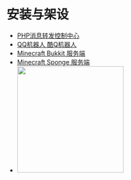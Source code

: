 # 安装与架设
- [PHP消息转发控制中心](php)
- [QQ机器人 酷Q机器人](coolq)
- [Minecraft Bukkit 服务端](bukkit)
- [Minecraft Sponge 服务端](sponge)
- <img src="https://wx2.sinaimg.cn/large/8ddab624ly1fwzu4lofwbg203o03kwjm.gif" width="240"/>